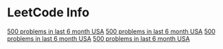 # LeetCode Info



[500 problems in last 6 month USA](https://leetcode.com/nhienlh94/)
[500 problems in last 6 month USA](https://leetcode.com/dkochetov/)
[500 problems in last 6 month USA](https://leetcode.com/maximov-m/)
[500 problems in last 6 month USA](https://leetcode.com/votrubac/)

